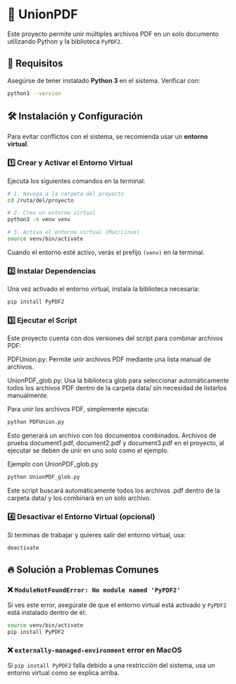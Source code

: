 # 📄 UnionPDF

Este proyecto permite unir múltiples archivos PDF en un solo documento utilizando Python y la biblioteca `PyPDF2`.

## 🚀 Requisitos

Asegúrse de tener instalado **Python 3** en el sistema. Verificar con:

```bash
python3 --version
```

## 🛠 Instalación y Configuración

Para evitar conflictos con el sistema, se recomienda usar un **entorno virtual**.

### **1️⃣ Crear y Activar el Entorno Virtual**

Ejecuta los siguientes comandos en la terminal:

```bash
# 1. Navega a la carpeta del proyecto
cd /ruta/del/proyecto

# 2. Crea un entorno virtual
python3 -m venv venv

# 3. Activa el entorno virtual (Mac/Linux)
source venv/bin/activate
```

Cuando el entorno esté activo, verás el prefijo `(venv)` en la terminal.

### **2️⃣ Instalar Dependencias**

Una vez activado el entorno virtual, instala la biblioteca necesaria:

```bash
pip install PyPDF2
```

### **3️⃣ Ejecutar el Script**

Este proyecto cuenta con dos versiones del script para combinar archivos PDF:

PDFUnion.py: Permite unir archivos PDF mediante una lista manual de archivos.

UnionPDF_glob.py: Usa la biblioteca glob para seleccionar automáticamente todos los archivos PDF dentro de la carpeta data/ sin necesidad de listarlos manualmente.

Para unir los archivos PDF, simplemente ejecuta:

```bash
python PDFUnion.py
```

Esto generará un archivo con los documentos combinados.
Archivos de prueba document1.pdf, document2.pdf y document3.pdf en el proyecto, al ejecutar se deben de unir en uno solo como el ejemplo.

Ejemplo con UnionPDF_glob.py

```bash
python UnionPDF_glob.py
```

Este script buscará automáticamente todos los archivos .pdf dentro de la carpeta data/ y los combinará en un solo archivo.

### **4️⃣ Desactivar el Entorno Virtual (opcional)**

Si terminas de trabajar y quieres salir del entorno virtual, usa:

```bash
deactivate
```

## 🔥 Solución a Problemas Comunes

### ❌ `ModuleNotFoundError: No module named 'PyPDF2'`

Si ves este error, asegúrate de que el entorno virtual está activado y `PyPDF2` está instalado dentro de él:

```bash
source venv/bin/activate
pip install PyPDF2
```

### ❌ `externally-managed-environment` error en MacOS

Si `pip install PyPDF2` falla debido a una restricción del sistema, usa un entorno virtual como se explica arriba.

